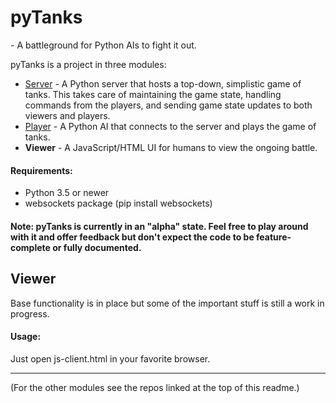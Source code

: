 # pyTanks
 \- A battleground for Python AIs to fight it out.

pyTanks is a project in three modules:
- [Server](https://github.com/JoelEager/pyTanks.Server) - A Python server that hosts a top-down, simplistic game of tanks. This takes care of maintaining the game state, handling commands from the players, and sending game state updates to both viewers and players.
- [Player](https://github.com/JoelEager/pyTanks.Player) - A Python AI that connects to the server and plays the game of tanks.
- **Viewer** - A JavaScript/HTML UI for humans to view the ongoing battle.

#### Requirements:
- Python 3.5 or newer
- websockets package (pip install websockets)

#### Note: pyTanks is currently in an "alpha" state. Feel free to play around with it and offer feedback but don't expect the code to be feature-complete or fully documented.

## Viewer
Base functionality is in place but some of the important stuff is still a work in progress.

#### Usage:
Just open js-client.html in your favorite browser.

---
(For the other modules see the repos linked at the top of this readme.)